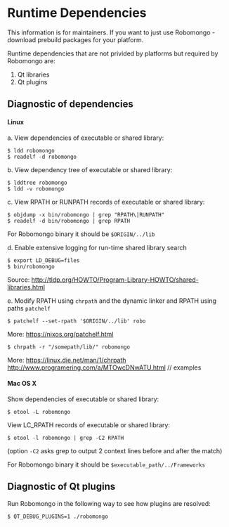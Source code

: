 Runtime Dependencies
====================

This information is for maintainers. If you want to just use Robomongo - download 
prebuild packages for your platform.

Runtime dependencies that are not privided by platforms but required by Robomongo are:

1. Qt libraries
2. Qt plugins

Diagnostic of dependencies
--------------------------

#### Linux

a. View dependencies of executable or shared library: 

    $ ldd robomongo
    $ readelf -d robomongo

b. View dependency tree of executable or shared library:  

    $ lddtree robomongo
    $ ldd -v robomongo

c. View RPATH or RUNPATH records of executable or shared library:

    $ objdump -x bin/robomongo | grep "RPATH\|RUNPATH"
    $ readelf -d bin/robomongo | grep RPATH     
    
For Robomongo binary it should be `$ORIGIN/../lib`

d. Enable extensive logging for run-time shared library search 

    $ export LD_DEBUG=files
    $ bin/robomongo
    
Source: 
http://tldp.org/HOWTO/Program-Library-HOWTO/shared-libraries.html

e. Modify RPATH using `chrpath` and the dynamic linker and RPATH using paths `patchelf`
    
    $ patchelf --set-rpath '$ORIGIN/../lib' robo
    
More: https://nixos.org/patchelf.html

    $ chrpath -r "/somepath/lib/" robomongo

More:
https://linux.die.net/man/1/chrpath
http://www.programering.com/a/MTOwcDNwATU.html	// examples

#### Mac OS X

Show dependencies of executable or shared library:

    $ otool -L robomongo

View LC_RPATH records of executable or shared library:

    $ otool -l robomongo | grep -C2 RPATH
    
(option `-C2` asks grep to output 2 context lines before and after the match)

For Robomongo binary it should be `$executable_path/../Frameworks`


Diagnostic of Qt plugins
------------------------

Run Robomongo in the following way to see how plugins are resolved:

    $ QT_DEBUG_PLUGINS=1 ./robomongo
    


